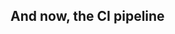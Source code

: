 
## And now, the CI pipeline

<pre data-line="4-5,13-14" class="line-numbers language-groovy" data-src="sample/23-24/Jenkinsfile"></pre>
